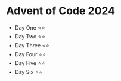 # Advent of Code 2024

- Day One ⭐⭐
- Day Two ⭐⭐
- Day Three ⭐⭐
- Day Four ⭐⭐
- Day Five ⭐⭐
- Day Six ⭐⭐
